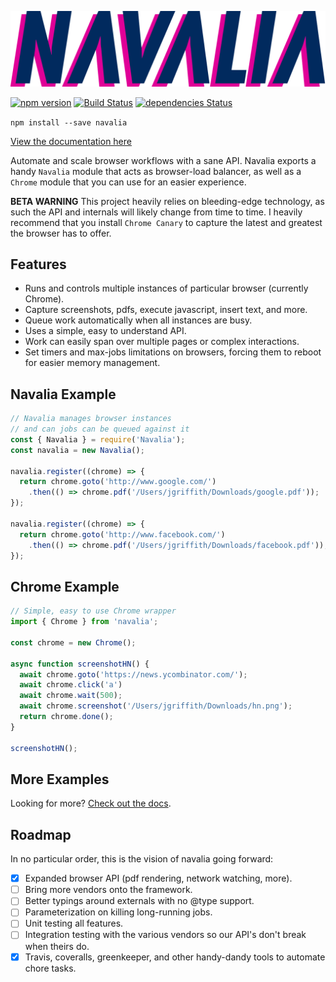 ![Navalia](./assets/logo-color.png)

[![npm version](https://badge.fury.io/js/navalia.svg)](https://badge.fury.io/js/navalia)
[![Build Status](https://travis-ci.org/joelgriffith/navalia.svg?branch=master)](https://travis-ci.org/joelgriffith/navalia)
[![dependencies Status](https://david-dm.org/joelgriffith/navalia/status.svg)](https://david-dm.org/joelgriffith/navalia)

`npm install --save navalia`

[View the documentation here](https://joelgriffith.github.io/navalia/)

Automate and scale browser workflows with a sane API. Navalia exports a handy `Navalia` module that acts as browser-load balancer, as well as a `Chrome` module that you can use for an easier experience.

**BETA WARNING**
This project heavily relies on bleeding-edge technology, as such the API and internals will likely change from time to time. I heavily recommend that you install `Chrome Canary` to capture the latest and greatest the browser has to offer.

## Features

- Runs and controls multiple instances of particular browser (currently Chrome).
- Capture screenshots, pdfs, execute javascript, insert text, and more.
- Queue work automatically when all instances are busy.
- Uses a simple, easy to understand API.
- Work can easily span over multiple pages or complex interactions.
- Set timers and max-jobs limitations on browsers, forcing them to reboot for easier memory management.

## Navalia Example
```javascript
// Navalia manages browser instances
// and can jobs can be queued against it
const { Navalia } = require('Navalia');
const navalia = new Navalia();

navalia.register((chrome) => {
  return chrome.goto('http://www.google.com/')
    .then(() => chrome.pdf('/Users/jgriffith/Downloads/google.pdf'));
});

navalia.register((chrome) => {
  return chrome.goto('http://www.facebook.com/')
    .then(() => chrome.pdf('/Users/jgriffith/Downloads/facebook.pdf'));
});
```

## Chrome Example
```ts
// Simple, easy to use Chrome wrapper
import { Chrome } from 'navalia';

const chrome = new Chrome();

async function screenshotHN() {
  await chrome.goto('https://news.ycombinator.com/');
  await chrome.click('a')
  await chrome.wait(500);
  await chrome.screenshot('/Users/jgriffith/Downloads/hn.png');
  return chrome.done();
}

screenshotHN();
```

## More Examples

Looking for more? [Check out the docs](https://joelgriffith.github.io/navalia/).

## Roadmap

In no particular order, this is the vision of navalia going forward:

- [X] Expanded browser API (pdf rendering, network watching, more).
- [ ] Bring more vendors onto the framework.
- [ ] Better typings around externals with no @type support.
- [ ] Parameterization on killing long-running jobs.
- [ ] Unit testing all features.
- [ ] Integration testing with the various vendors so our API's don't break when theirs do.
- [X] Travis, coveralls, greenkeeper, and other handy-dandy tools to automate chore tasks.
